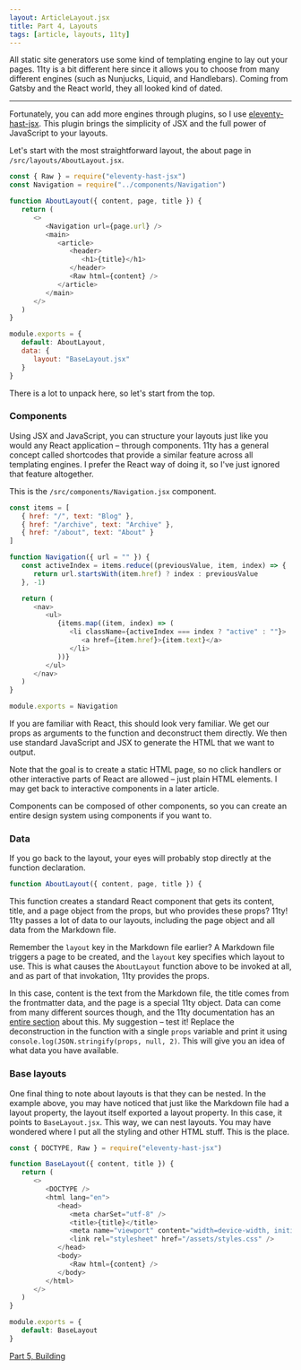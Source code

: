 ```yaml
---
layout: ArticleLayout.jsx
title: Part 4, Layouts
tags: [article, layouts, 11ty]
---
```


All static site generators use some kind of templating engine to lay out your pages. 11ty is a bit different here since it allows you to choose from many different engines (such as Nunjucks, Liquid, and Handlebars). Coming from Gatsby and the React world, they all looked kind of dated.

---

Fortunately, you can add more engines through plugins, so I use [eleventy-hast-jsx](https://github.com/j-f1/eleventy-hast-jsx). This plugin brings the simplicity of
JSX and the full power of JavaScript to your layouts.

Let's start with the most straightforward layout, the about page in `/src/layouts/AboutLayout.jsx`.

```javascript
const { Raw } = require("eleventy-hast-jsx")
const Navigation = require("../components/Navigation")

function AboutLayout({ content, page, title }) {
   return (
      <>
         <Navigation url={page.url} />
         <main>
            <article>
               <header>
                  <h1>{title}</h1>
               </header>
               <Raw html={content} />
            </article>
         </main>
      </>
   )
}

module.exports = {
   default: AboutLayout,
   data: {
      layout: "BaseLayout.jsx"
   }
}
```

There is a lot to unpack here, so let's start from the top.

### Components

Using JSX and JavaScript, you can structure your layouts just like you would any React application – through components. 11ty has a general concept called shortcodes that provide a similar feature across all templating engines. I prefer the React way of doing it, so I've just ignored that feature altogether.

This is the `/src/components/Navigation.jsx` component.

```javascript
const items = [
   { href: "/", text: "Blog" },
   { href: "/archive", text: "Archive" },
   { href: "/about", text: "About" }
]

function Navigation({ url = "" }) {
   const activeIndex = items.reduce((previousValue, item, index) => {
      return url.startsWith(item.href) ? index : previousValue
   }, -1)

   return (
      <nav>
         <ul>
            {items.map((item, index) => (
               <li className={activeIndex === index ? "active" : ""}>
                  <a href={item.href}>{item.text}</a>
               </li>
            ))}
         </ul>
      </nav>
   )
}

module.exports = Navigation
```

If you are familiar with React, this should look very familiar. We get our props as arguments to the function and deconstruct them directly. We then use standard JavaScript and JSX to generate the HTML that we want to output.

<p class="info">
Note that the goal is to create a static HTML page, so no click handlers or other interactive parts of React are allowed – just plain HTML elements. I may get back to interactive components in a later article.
</p>

Components can be composed of other components, so you can create an entire design system using components if you want to.

### Data

If you go back to the layout, your eyes will probably stop directly at the function declaration.

```javascript
function AboutLayout({ content, page, title }) {
```

This function creates a standard React component that gets its content, title, and a page object from the props, but who provides these props? 11ty! 11ty passes a lot of data to our layouts, including the page object and all data from the Markdown file.

Remember the `layout` key in the Markdown file earlier? A Markdown file triggers a page to be created, and the `layout` key specifies which layout to use. This is what causes the `AboutLayout` function above to be invoked at all, and as part of that invokation, 11ty provides the props.

In this case, content is the text from the Markdown file, the title comes from the frontmatter data, and the page is a special 11ty object. Data can come from many different sources though, and the 11ty documentation has an [entire section](https://www.11ty.dev/docs/data/) about this. My suggestion – test it! Replace the deconstruction in the function with a single `props` variable and print it using `console.log(JSON.stringify(props, null, 2)`. This will give you an idea of what data you have available.

### Base layouts

One final thing to note about layouts is that they can be nested. In the example above, you may have noticed that just like the Markdown file had a layout property, the layout itself exported a layout property. In this case, it points to `BaseLayout.jsx`. This way, we can nest layouts. You may have wondered where I put all the styling and other HTML stuff. This is the place.

```javascript
const { DOCTYPE, Raw } = require("eleventy-hast-jsx")

function BaseLayout({ content, title }) {
   return (
      <>
         <DOCTYPE />
         <html lang="en">
            <head>
               <meta charSet="utf-8" />
               <title>{title}</title>
               <meta name="viewport" content="width=device-width, initial-scale=1" />
               <link rel="stylesheet" href="/assets/styles.css" />
            </head>
            <body>
               <Raw html={content} />
            </body>
         </html>
      </>
   )
}

module.exports = {
   default: BaseLayout
}
```

[Part 5, Building](/blog/2022-10-06-building/)
